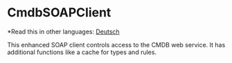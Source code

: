 ﻿# CmdbSOAPClient

*Read this in other languages: [Deutsch](Readme.de.md)

This enhanced SOAP client controls access to the CMDB web service. It has additional functions like a cache for types and rules.
